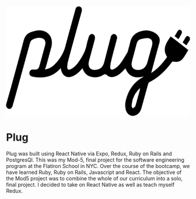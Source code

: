 <p align="center">
  <img width="auto" height="300" src="assets/black-logo.png">
</p>

# Plug

Plug was built using React Native via Expo, Redux, Ruby on Rails and PostgresQl. This was my Mod-5, final project for the software engineering program at the Flatiron School in NYC. Over the course of the bootcamp, we have learned Ruby, Ruby on Rails, Javascript and React. The objective of the Mod5 project was to combine the whole of our curriculum into a solo, final project. I decided to take on React Native as well as teach myself Redux.
